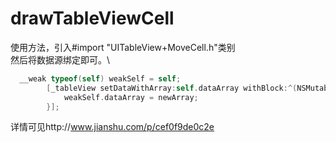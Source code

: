 # drawTableViewCell

使用方法，引入#import "UITableView+MoveCell.h"类别 \
然后将数据源绑定即可。\
```swift
  __weak typeof(self) weakSelf = self;
        [_tableView setDataWithArray:self.dataArray withBlock:^(NSMutableArray *newArray) {
            weakSelf.dataArray = newArray;
        }];
```
详情可见http://www.jianshu.com/p/cef0f9de0c2e
